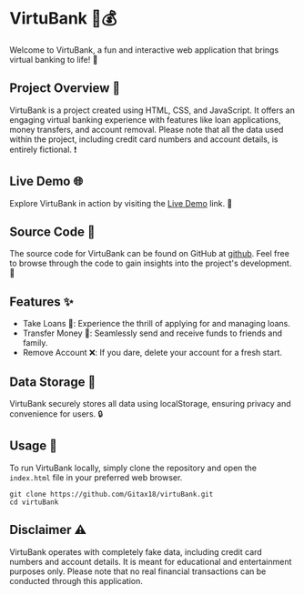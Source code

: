 # VirtuBank 🏦💰

Welcome to VirtuBank, a fun and interactive web application that brings virtual banking to life! 🚀

## Project Overview 🌟

VirtuBank is a project created using HTML, CSS, and JavaScript. It offers an engaging virtual banking experience with features like loan applications, money transfers, and account removal. Please note that all the data used within the project, including credit card numbers and account details, is entirely fictional. ❗️

## Live Demo 🌐

Explore VirtuBank in action by visiting the [Live Demo](https://virtubank.netlify.app) link. 🌈

## Source Code 📂

The source code for VirtuBank can be found on GitHub at [github](https://github.com/Gitax18/virtuBank). Feel free to browse through the code to gain insights into the project's development. 🌟

## Features ✨

- Take Loans 💸: Experience the thrill of applying for and managing loans.
- Transfer Money 🔄: Seamlessly send and receive funds to friends and family.
- Remove Account ❌: If you dare, delete your account for a fresh start.

## Data Storage 💾

VirtuBank securely stores all data using localStorage, ensuring privacy and convenience for users. 🔒

## Usage 🚀

To run VirtuBank locally, simply clone the repository and open the `index.html` file in your preferred web browser.

```shell
git clone https://github.com/Gitax18/virtuBank.git
cd virtuBank
```

## Disclaimer ⚠️
VirtuBank operates with completely fake data, including credit card numbers and account details. It is meant for educational and entertainment purposes only. Please note that no real financial transactions can be conducted through this application.